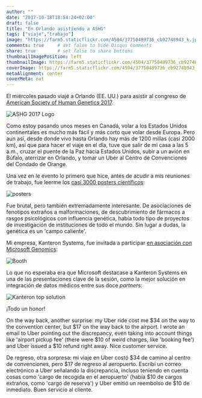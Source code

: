 ```yaml
---
author: ""
date: "2017-10-18T18:54:24+02:00"
draft: false
title: "En Orlando asistiendo a ASHG"
tags: ["viaje","trabajo"]
image: "https://farm5.staticflickr.com/4504/37750489736_cb92748943_k.jpg"
comments: true     # set false to hide Disqus comments
share: true        # set false to share buttons
thumbnailImagePosition: left
thumbnailImage: https://farm5.staticflickr.com/4504/37750489736_cb92748943_k.jpg
coverImage: https://farm5.staticflickr.com/4504/37750489736_cb92748943_k.jpg
metaAlignment: center
coverMeta: out
---
```


El miércoles pasado viajé a Orlando (EE. UU.) para asistir al congreso de [American Society of Human Genetics 2017](http://www.ashg.org/2017meeting/).

<!--more-->

![ASHG 2017 Logo](http://www.ashg.org/2017meeting/images/template/ASHG-2017-logo-blk.png) 

Como estoy pasando unos meses en Canadá, volar a los Estados Unidos continentales es mucho más fácil y más corto que volar desde Europa. Pero aun así, desde donde vivo hasta Orlando hay más de 1200 millas (casi 2000 km), así que para hacer el viaje en el día, tuve que salir de mi casa a las 5 a.m., cruzar el puente de la Paz hacia Estados Unidos, subir a un avión en Búfalo, aterrizar en Orlando, y tomar un Uber al Centro de Convenciones del Condado de Orange.

Una vez en le evento lo primero que hice, antes de acudir a mis reuniones de trabajo, fue leerme los [casi 3000 posters científicos](http://www.ashg.org/2017meeting/listing/PosterSessions.shtml):

![posters](https://farm5.staticflickr.com/4479/37798747471_a4f7e860b8_k.jpg) 

Fue brutal, pero también extremadamente interesante. De asociaciones de fenotipos extraños a malformaciones, de descubrimiento de fármacos a rasgos psicológicos con influencia genética, había todo tipo de proyectos de investigación de instituciones de todo el mundo. Sin lugar a dudas, la genética es un 'campo caliente'.

Mi empresa, Kanteron Systems, fue invitada a participar [en asociación con Microsoft Genomics](https://enterprise.microsoft.com/en-us/industries/health/genomics/):

![Booth](https://farm5.staticflickr.com/4487/37540681070_e9bb670be5_k.jpg) 

Lo que no esperaba era que Microsoft destacase a Kanteron Systems en una de las presentaciones clave de la sesión, como la mejor solución en integración de datos médicos entre sus doce *partners*:

![Kanteron top solution](https://farm5.staticflickr.com/4456/37540685170_9dedea9459_k.jpg) 

¡Todo un honor!

On the way back, another surprise: my Uber ride cost me $34 on the way to the convention center, but $17 on the way back to the airport. I wrote an email to Uber pointing out the discrepancy, even taking into account things like 'airport pickup fee' (there were $10 of weird charges, like 'booking fee') and Uber issued a $10 refund right away. Nice customer service. 

De regreso, otra sorpresa: mi viaje en Uber costó $34 de camino al centro de convenciones, pero $17 de regreso al aeropuerto. Escribí un correo electrónico a Uber señalando la discrepancia, incluso teniendo en cuenta cosas como 'cargo de recogida en el aeropuerto' (había $10 de cargos extraños, como 'cargo de reserva') y Uber emitió un reembolso de $10 de inmediato. Buen servicio al cliente.